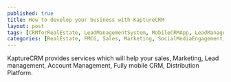 ```yaml
---
published: true
title: How to develop your business with KaptureCRM 
layout: post
tags: [CRMforRealEstate, LeadManagementSystem, MobileCRMApp, LeadManagementSystem, SelfServicePortal]
categories: [RealEstate, FMCG, Sales, Marketing, SocialMediaEngagement, ]
---
```

KaptureCRM provides services which will help your sales, Marketing, Lead management, Account Management, Fully mobile CRM, Distribution Platform.